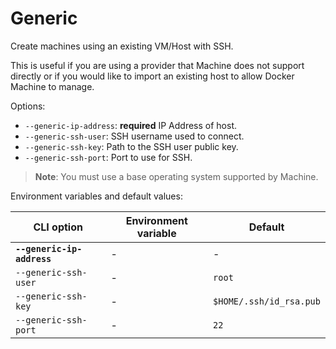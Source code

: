 <!--[metadata]>
+++
title = "Generic"
description = "Generic driver for machine"
keywords = ["machine, Generic, driver"]
[menu.main]
parent="smn_machine_drivers"
+++
<![end-metadata]-->

# Generic
Create machines using an existing VM/Host with SSH.

This is useful if you are using a provider that Machine does not support
directly or if you would like to import an existing host to allow Docker
Machine to manage.

Options:

 - `--generic-ip-address`: **required** IP Address of host.
 - `--generic-ssh-user`: SSH username used to connect.
 - `--generic-ssh-key`: Path to the SSH user public key.
 - `--generic-ssh-port`: Port to use for SSH.

> **Note**: You must use a base operating system supported by Machine.

Environment variables and default values:

| CLI option                 | Environment variable | Default                 |
|----------------------------|----------------------|-------------------------|
| **`--generic-ip-address`** | -                    | -                       |
| `--generic-ssh-user`       | -                    | `root`                  |
| `--generic-ssh-key`        | -                    | `$HOME/.ssh/id_rsa.pub` |
| `--generic-ssh-port`       | -                    | `22`                    |
